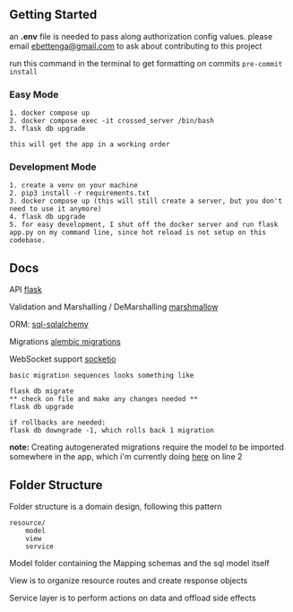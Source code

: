 ## Getting Started

an **.env** file is needed to pass along authorization config values. please email ebettenga@gmail.com to ask about contributing to this project


run this command in the terminal to get formatting on commits ```pre-commit install```

### Easy Mode

    1. docker compose up
    2. docker compose exec -it crossed_server /bin/bash
    3. flask db upgrade

    this will get the app in a working order

### Development Mode

    1. create a venv on your machine
    2. pip3 install -r requirements.txt
    3. docker compose up (this will still create a server, but you don't need to use it anymore)
    4. flask db upgrade
    5. for easy development, I shut off the docker server and run flask app.py on my command line, since hot reload is not setup on this codebase.


## Docs

API [flask](https://flask.palletsprojects.com/en/2.2.x/)

Validation and Marshalling / DeMarshalling [marshmallow](https://marshmallow.readthedocs.io/en/stable/examples.html#quotes-api-flask-sqlalchemy)

ORM: [sql-sqlalchemy](https://docs.sqlalchemy.org/en/14/orm/relationship_api.html#sqlalchemy.orm.relationship.params.query_class)

Migrations [alembic migrations](https://kimlehtinen.com/flask-database-migrations-using-flask-migrate/)

WebSocket support [socketio](https://flask-socketio.readthedocs.io/en/latest/getting_started.html#rooms)


    basic migration sequences looks something like

    flask db migrate
    ** check on file and make any changes needed **
    flask db upgrade

    if rollbacks are needed:
    flask db downgrade -1, which rolls back 1 migration

**note:** Creating autogenerated migrations require the model to be imported somewhere in the app, which i'm currently doing [here](app.py) on line 2

## Folder Structure

Folder structure is a domain design, following this pattern

    resource/
        model
        view
        service

Model folder containing the Mapping schemas and the sql model itself

View is to organize resource routes and create response objects

Service layer is to perform actions on data and offload side effects
